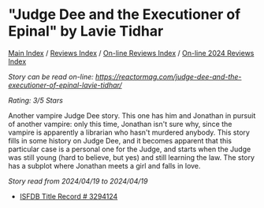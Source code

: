 # "Judge Dee and the Executioner of Epinal" by Lavie Tidhar

[Main Index](../../../README.md) / [Reviews Index](../../README.md) / [On-line Reviews Index](../README.md) / [On-line 2024 Reviews Index](README.md)

*Story can be read on-line: <https://reactormag.com/judge-dee-and-the-executioner-of-epinal-lavie-tidhar/>*

*Rating: 3/5 Stars*

Another vampire Judge Dee story. This one has him and Jonathan in pursuit of another vampire: only this time, Jonathan isn't sure why, since the vampire is apparently a librarian who hasn't murdered anybody. This story fills in some history on Judge Dee, and it becomes apparent that this particular case is a personal one for the Judge, and starts when the Judge was still young (hard to believe, but yes) and still learning the law. The story has a subplot where Jonathan meets a girl and falls in love.

*Story read from 2024/04/19 to 2024/04/19*

- [ISFDB Title Record # 3294124](https://www.isfdb.org/cgi-bin/title.cgi?3294124)
